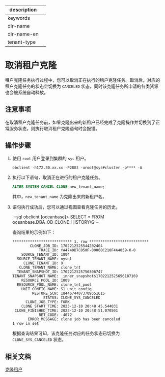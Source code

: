 |description||
|---|---|
|keywords||
|dir-name||
|dir-name-en||
|tenant-type||

# 取消租户克隆

租户克隆任务执行过程中，您可以取消正在执行的租户克隆任务。取消后，对应的租户克隆任务的状态会切换为 `CANCELED` 状态，同时该克隆任务所申请的各类资源也会被系统自动释放。

## 注意事项

在取消租户克隆任务前，如果克隆出来的新租户已经完成了克隆操作并切换到了正常服务状态，则执行取消租户克隆语句时会报错。

## 操作步骤

1. 使用 `root` 用户登录到集群的 `sys` 租户。

    ```shell
    obclient -h172.30.xx.xx -P2883 -uroot@sys#cluster -p**** -A
    ```

2. 执行以下语句，取消正在进行的租户克隆任务。

   ```sql
   ALTER SYSTEM CANCEL CLONE new_tenant_name;
   ```

   其中，`new_tenant_name` 为克隆出来的新租户名。

3. 语句执行成功后，您可以通过视图查看克隆任务的历史。

    ···sql
    obclient [oceanbase]> SELECT * FROM oceanbase.DBA_OB_CLONE_HISTORY\G
    ···

    查询结果的示例如下：

    ```shell
    *************************** 1. row ***************************
            CLONE_JOB_ID: 1702212525544202404
                TRACE_ID: YA4740B7C050F-00060C210F4A4859-0-0
        SOURCE_TENANT_ID: 1004
      SOURCE_TENANT_NAME: mysql
         CLONE_TENANT_ID: 0
       CLONE_TENANT_NAME: clone_tnt
      TENANT_SNAPSHOT_ID: 1702212525756306747
    TENANT_SNAPSHOT_NAME: _inner_snapshot$1702212525656187169
        RESOURCE_POOL_ID: 1009
      RESOURCE_POOL_NAME: clone_tnt_pool
        UNIT_CONFIG_NAME: S1_unit_config
             RESTORE_SCN: 18446744073709551615
                  STATUS: CLONE_SYS_CANCELED
          CLONE_JOB_TYPE: FORK
        CLONE_START_TIME: 2023-12-10 20:48:45.544031
     CLONE_FINISHED_TIME: 2023-12-10 20:48:51.070501
                RET_CODE: -4072
           ERROR_MESSAGE: clone job has been canceled
    1 row in set
    ```

    根据查询结果可知，该克隆任务对应的任务状态已切换为 `CLONE_SYS_CANCELED` 状态。

## 相关文档

[克隆租户](1120.clone-a-tenant.md)




